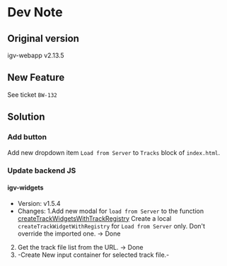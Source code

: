 # Dev Note

## Original version
igv-webapp v2.13.5

## New Feature
See ticket `BW-132`

## Solution
### Add button
Add new dropdown item `Load from Server` to `Tracks` block of `index.html`.

### Update backend JS
#### igv-widgets
- Version: 
  v1.5.4
- Changes:
1.Add new modal for `load from Server` to the function [createTrackWidgetsWithTrackRegistry](https://github.com/igvteam/igv-widgets/blob/v1.5.4/dist/igv-widgets.js#L11235)
  Create a local `createTrackWidgetWithRegistry` for `Load from Server` only. Don't override the imported one. -> Done 
2. Get the track file list from the URL. -> Done
3. -Create New input container for selected track file.-